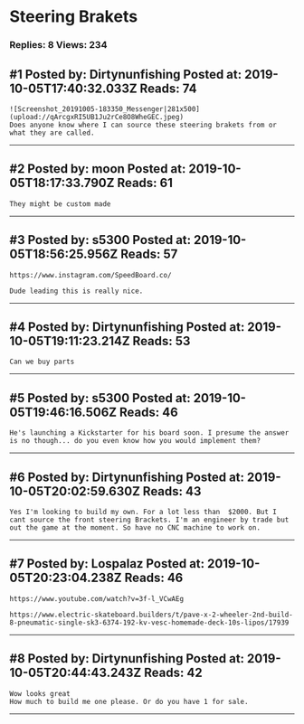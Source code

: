 # Steering Brakets

### Replies: 8 Views: 234

## \#1 Posted by: Dirtynunfishing Posted at: 2019-10-05T17:40:32.033Z Reads: 74

```
![Screenshot_20191005-183350_Messenger|281x500](upload://qArcgxRI5UB1Ju2rCe8O8WheGEC.jpeg)
Does anyone know where I can source these steering brakets from or what they are called.
```

---
## \#2 Posted by: moon Posted at: 2019-10-05T18:17:33.790Z Reads: 61

```
They might be custom made
```

---
## \#3 Posted by: s5300 Posted at: 2019-10-05T18:56:25.956Z Reads: 57

```
https://www.instagram.com/SpeedBoard.co/

Dude leading this is really nice.
```

---
## \#4 Posted by: Dirtynunfishing Posted at: 2019-10-05T19:11:23.214Z Reads: 53

```
Can we buy parts
```

---
## \#5 Posted by: s5300 Posted at: 2019-10-05T19:46:16.506Z Reads: 46

```
He's launching a Kickstarter for his board soon. I presume the answer is no though... do you even know how you would implement them?
```

---
## \#6 Posted by: Dirtynunfishing Posted at: 2019-10-05T20:02:59.630Z Reads: 43

```
Yes I'm looking to build my own. For a lot less than  $2000. But I cant source the front steering Brackets. I'm an engineer by trade but out the game at the moment. So have no CNC machine to work on.
```

---
## \#7 Posted by: Lospalaz Posted at: 2019-10-05T20:23:04.238Z Reads: 46

```
https://www.youtube.com/watch?v=3f-l_VCwAEg

https://www.electric-skateboard.builders/t/pave-x-2-wheeler-2nd-build-8-pneumatic-single-sk3-6374-192-kv-vesc-homemade-deck-10s-lipos/17939
```

---
## \#8 Posted by: Dirtynunfishing Posted at: 2019-10-05T20:44:43.243Z Reads: 42

```
Wow looks great 
How much to build me one please. Or do you have 1 for sale.
```

---
